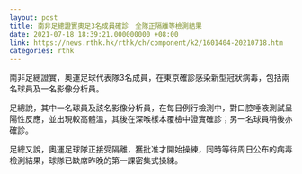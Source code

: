 ```yaml
---
layout: post
title: 南非足總證實奧足3名成員確診　全隊正隔離等檢測結果
date: 2021-07-18 18:39:21.000000000 +08:00
link: https://news.rthk.hk/rthk/ch/component/k2/1601404-20210718.htm
categories: rthk
---
```


南非足總證實，奧運足球代表隊3名成員，在東京確診感染新型冠狀病毒，包括兩名球員及一名影像分析員。

足總說，其中一名球員及該名影像分析員，在每日例行檢測中，對口腔唾液測試呈陽性反應，並出現較高體溫，其後在深喉樣本覆檢中證實確診；另一名球員稍後亦確診。

足總又說，奧運足球隊正接受隔離，獲批准才開始操練，同時等待周日公布的病毒檢測結果，球隊已缺席昨晚的第一課密集式操練。
